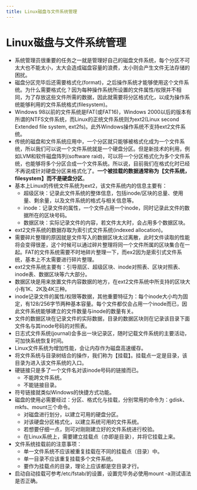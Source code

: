 ```yaml
---
title: Linux磁盘与文件系统管理
---
```


# Linux磁盘与文件系统管理

* 系统管理员很重要的任务之一就是管理好自己的磁盘文件系统，每个分区不可太大也不能太小，太大会造成磁盘容量的浪费，太小则会产生文件无法存储的困扰。
* 磁盘分区完毕后还需要格式化(format)，之后操作系统才能够使用这个文件系统。为什么需要格式化？因为每种操作系统所设置的文件属性/权限并不相同，为了存放这些文件所需的数据，因此就需要将分区格式化，以成为操作系统能够利用的文件系统格式(filesystem)。
* Windows 98以前的文件系统是FAT(或FAT16)，Windows 2000以后的版本有所谓的NTFS文件系统，而Linux的正统文件系统则为ext2(Linux second Extended file system, ext2fs)。此外Windows操作系统不支持ext2文件系统。
* 传统的磁盘和文件系统应用中，一个分区就只能够被格式化成为一个文件系统，所以我们可以说一个文件系统就是一个硬盘分区。但是新技术的利用，例如LVM和软件磁盘阵列(software raid)，可以将一个分区格式化为多个文件系统，也能够将多个分区合成一个文件系统。所以说，目前我们在格式化时已经不再说成针对硬盘分区来格式化了。**一个被挂载的数据通常称为【文件系统，filesystem】而不是硬盘分区**。
* 基本上Linux的传统文件系统为ext2，该文件系统内的信息主要有：
  * 超级区块：记录此文件系统的整体信息，包括inode/区块的总量、使用量、剩余量，以及文件系统的格式与相关信息等。
  * inode：记录文件的属性，一个文件占用一个inode，同时记录此文件的数据所在的区块号码。
  * 数据区块：实际记录文件的内容，若文件太大时，会占用多个数据区块。
* ext2文件系统的数据存取为索引式文件系统(indexed allocation)。
* 需要碎片整理的原因就是文件写入的数据区块太过离散，此时文件读取的性能将会变得很差，这个时候可以通过碎片整理将同一个文件所属的区块集合在一起。FAT的文件系统需要不时地碎片整理一下，而ex2因为是索引式文件系统，基本上不太需要进行碎片整理。
* ext2文件系统主要有：引导扇区、超级区块、inode对照表、区块对照表、inode表、数据区块等六大部分。
* 数据区块是用来放置文件内容数据的地方，在ext2文件系统中所支持的区块大小有1K、2K及4K三种。
* inode记录文件的属性/权限等数据，其他重要特征为：每个inode大小均为固定，有128/256字节两种基本容量。每个文件都仅会占用一个inode而已，因此文件系统能够建立的文件数量与inode的数量有关。
* 文件的数据区块在记录文件的实际数据，目录的数据区块则在记录该目录下面文件名与其inode号码的对照表。
* 日志式文件系统(journal)会多出一块记录区，随时记载文件系统的主要活动，可加快系统恢复时间。
* Linux文件系统为增加性能，会让内存作为磁盘高速缓存。
* 将文件系统与目录树结合的操作，我们称为【挂载】。挂载点一定是目录，该目录为进入该文件系统的入口。
* 硬链接只是多了一个文件名对该inode号码的链接而已。
  * 不能跨文件系统。
  * 不能链接目录。
* 符号链接就类似Windows的快捷方式功能。
* 磁盘的使用必需要经过：分区、格式化与挂载，分别常用的命令为：gdisk、mkfs、mount三个命令。
  * 对磁盘进行划分，以建立可用的硬盘分区。
  * 对该硬盘分区格式化，以建立系统可用的文件系统。
  * 若想要仔细一点，则可对刚刚建立好的文件系统进行校验。
  * 在Linux系统上，需要建立挂载点（亦即是目录），并将它挂载上来。
* 文件系统挂载前的注意事项：
  * 单一文件系统不应该被重复挂载在不同的挂载点（目录）中。
  * 单一目录不应该重复挂载多个文件系统。
  * 要作为挂载点的目录，理论上应该都是空目录才行。
* 启动自动挂载可参考/etc/fstab/的设置，设置完毕务必使用mount -a测试语法是否正确。

